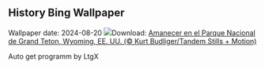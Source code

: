 ## History Bing Wallpaper
Wallpaper date: 2024-08-20
![](https://www.bing.com/th?id=OHR.TetonSunrise_ES-ES8184610803_UHD.jpg&w=1000)Download: [Amanecer en el Parque Nacional de Grand Teton, Wyoming, EE. UU. (© Kurt Budliger/Tandem Stills + Motion)](https://www.bing.com/th?id=OHR.TetonSunrise_ES-ES8184610803_UHD.jpg)

Auto get programm by LtgX
